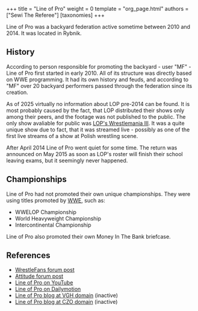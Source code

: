 +++
title = "Line of Pro"
weight = 0
template = "org_page.html"
authors = ["Sewi The Referee"]
[taxonomies]
+++

Line of Pro was a backyard federation active sometime between 2010 and 2014. It was located in Rybnik.

## History

According to person responsible for promoting the backyard - user "MF" - Line of Pro first started in early 2010. All of its structure was directly based on WWE programming. It had its own history and feuds, and according to "MF" over 20 backyard performers passed through the federation since its creation.

As of 2025 virtually no information about LOP pre-2014 can be found. It is most probably caused by the fact, that LOP distributed their shows only among their peers, and the footage was not published to the public. The only show avaliable for public was [LOP's Wrestlemania III](@/e/lop/2014-04-27-lop-wrestlemania-iii.md). It was a quite unique show due to fact, that it was streamed live - possibly as one of the first live streams of a show at Polish wrestling scene.

After April 2014 Line of Pro went quiet for some time. The return was announced on May 2015 as soon as LOP's roster will finish their school leaving exams, but it seemingly never happened.

## Championships 

Line of Pro had not promoted their own unique championships. They were using titles promoted by [WWE](@/o/wwe.md), such as:

- WWELOP Championship
- World Heavyweight Championship
- Intercontinental Championship

Line of Pro also promoted their own Money In The Bank briefcase.

## References

* [WrestleFans forum post](https://wrestlefans.pl/forum/viewtopic.php?f=59&t=40392)
* [Attitude forum post](https://forum.wrestling.pl/topic/35467-backyard-lop-wrestlemania-live-stream)
* [Line of Pro on YouTube](https://www.youtube.com/@WWELOP/)
* [Line of Pro on Dailymotion](https://www.dailymotion.com/wwelop/videos)
* [Line of Pro blog at VGH domain](http://wrestlinglop.vgh.pl) (inactive)
* [Line of Pro blog at CZO domain](http://wrestlinglop.czo.pl) (inactive)
